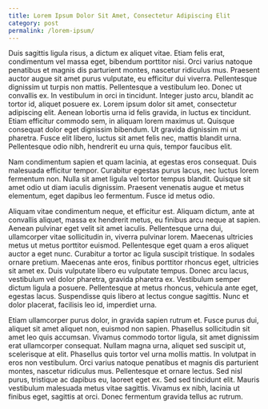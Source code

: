 ```yaml
---
title: Lorem Ipsum Dolor Sit Amet, Consectetur Adipiscing Elit
category: post
permalink: /lorem-ipsum/
---
```


Duis sagittis ligula risus, a dictum ex aliquet vitae. Etiam felis erat, condimentum vel massa eget, bibendum porttitor nisi. Orci varius natoque penatibus et magnis dis parturient montes, nascetur ridiculus mus. Praesent auctor augue sit amet purus vulputate, eu efficitur dui viverra. Pellentesque dignissim ut turpis non mattis. Pellentesque a vestibulum leo. Donec ut convallis ex. In vestibulum in orci in tincidunt. Integer justo arcu, blandit ac tortor id, aliquet posuere ex. Lorem ipsum dolor sit amet, consectetur adipiscing elit. Aenean lobortis urna id felis gravida, in luctus ex tincidunt. Etiam efficitur commodo sem, in aliquam lorem maximus ut. Quisque consequat dolor eget dignissim bibendum. Ut gravida dignissim mi ut pharetra. Fusce elit libero, luctus sit amet felis nec, mattis blandit urna. Pellentesque odio nibh, hendrerit eu urna quis, tempor faucibus elit.

Nam condimentum sapien et quam lacinia, at egestas eros consequat. Duis malesuada efficitur tempor. Curabitur egestas purus lacus, nec luctus lorem fermentum non. Nulla sit amet ligula vel tortor tempus blandit. Quisque sit amet odio ut diam iaculis dignissim. Praesent venenatis augue et metus elementum, eget dapibus leo fermentum. Fusce id metus odio.

Aliquam vitae condimentum neque, et efficitur est. Aliquam dictum, ante at convallis aliquet, massa ex hendrerit metus, eu finibus arcu neque at sapien. Aenean pulvinar eget velit sit amet iaculis. Pellentesque urna dui, ullamcorper vitae sollicitudin in, viverra pulvinar lorem. Maecenas ultricies metus ut metus porttitor euismod. Pellentesque eget quam a eros aliquet auctor a eget nunc. Curabitur a tortor ac ligula suscipit tristique. In sodales ornare pretium. Maecenas ante eros, finibus porttitor rhoncus eget, ultricies sit amet ex. Duis vulputate libero eu vulputate tempus. Donec arcu lacus, vestibulum vel dolor pharetra, gravida pharetra ex. Vestibulum semper dictum ligula a posuere. Pellentesque at metus rhoncus, vehicula ante eget, egestas lacus. Suspendisse quis libero at lectus congue sagittis. Nunc et dolor placerat, facilisis leo id, imperdiet urna.

Etiam ullamcorper purus dolor, in gravida sapien rutrum et. Fusce purus dui, aliquet sit amet aliquet non, euismod non sapien. Phasellus sollicitudin sit amet leo quis accumsan. Vivamus commodo tortor ligula, sit amet dignissim erat ullamcorper consequat. Nullam magna urna, aliquet sed suscipit ut, scelerisque at elit. Phasellus quis tortor vel urna mollis mattis. In volutpat in eros non vestibulum. Orci varius natoque penatibus et magnis dis parturient montes, nascetur ridiculus mus. Pellentesque et ornare lectus. Sed nisl purus, tristique ac dapibus eu, laoreet eget ex. Sed sed tincidunt elit. Mauris vestibulum malesuada metus vitae sagittis. Vivamus ex nibh, lacinia ut finibus eget, sagittis at orci. Donec fermentum gravida tellus ac rutrum.
